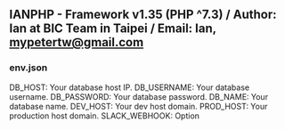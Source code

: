 IANPHP - Framework v1.35 (PHP ^7.3) / Author: Ian at BIC Team in Taipei / Email: Ian, mypetertw@gmail.com
---
### env.json
DB_HOST: Your database host IP.
DB_USERNAME: Your database username.
DB_PASSWORD: Your database password.
DB_NAME: Your database name.
DEV_HOST: Your dev host domain.
PROD_HOST: Your production host domain.
SLACK_WEBHOOK: Option
